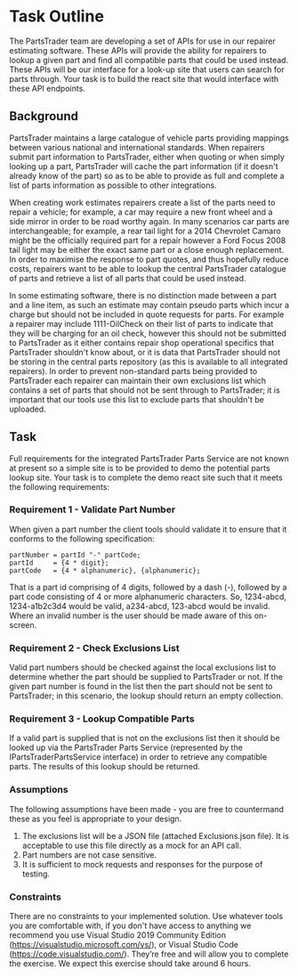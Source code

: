# Task Outline

The PartsTrader team are developing a set of APIs for use in our repairer estimating software. These APIs will provide the ability for repairers to lookup a given part and find all compatible parts that could be used instead. These APIs will be our interface for a look-up site that users can search for parts through. Your task is to build the react site that would interface with these API endpoints.

## Background

PartsTrader maintains a large catalogue of vehicle parts providing mappings between various national and international standards. When repairers submit part information to PartsTrader, either when quoting or when simply looking up a part, PartsTrader will cache the part information (if it doesn't already know of the part) so as to be able to provide as full and complete a list of parts information as possible to other integrations.

When creating work estimates repairers create a list of the parts need to repair a vehicle; for example, a car may require a new front wheel and a side mirror in order to be road worthy again. In many scenarios car parts are interchangeable; for example, a rear tail light for a 2014 Chevrolet Camaro might be the officially required part for a repair however a Ford Focus 2008 tail light may be either the exact same part or a close enough replacement. In order to maximise the response to part quotes, and thus hopefully reduce costs, repairers want to be able to lookup the central PartsTrader catalogue of parts and retrieve a list of all parts that could be used instead.

In some estimating software, there is no distinction made between a part and a line item, as such an estimate may contain pseudo parts which incur a charge but should not be included in quote requests for parts. For example a repairer may include 1111-OilCheck on their list of parts to indicate that they will be charging for an oil check, however this should not be submitted to PartsTrader as it either contains repair shop operational specifics that PartsTrader shouldn't know about, or it is data that PartsTrader should not be storing in the central parts repository (as this is available to all integrated repairers). In order to prevent non-standard parts being provided to PartsTrader each repairer can maintain their own exclusions list which contains a set of parts that should not be sent through to PartsTrader; it is important that our tools use this list to exclude parts that shouldn't be uploaded.

## Task

Full requirements for the integrated PartsTrader Parts Service are not known at present so a simple site is to be provided to demo the potential parts lookup site. Your task is to complete the demo react site such that it meets the following requirements:

### Requirement 1 - Validate Part Number

When given a part number the client tools should validate it to ensure that it conforms to the following specification:

```
partNumber = partId "-" partCode;
partId     = {4 * digit};
partCode   = {4 * alphanumeric}, {alphanumeric};
```

That is a part id comprising of 4 digits, followed by a dash (-), followed by a part code consisting of 4 or more alphanumeric characters. So, 1234-abcd, 1234-a1b2c3d4 would be valid, a234-abcd, 123-abcd would be invalid. Where an invalid number is the user should be made aware of this on-screen.

### Requirement 2 - Check Exclusions List

Valid part numbers should be checked against the local exclusions list to determine whether the part should be supplied to PartsTrader or not. If the given part number is found in the list then the part should not be sent to PartsTrader; in this scenario, the lookup should return an empty collection.

### Requirement 3 - Lookup Compatible Parts

If a valid part is supplied that is not on the exclusions list then it should be looked up via the PartsTrader Parts Service (represented by the IPartsTraderPartsService interface) in order to retrieve any compatible parts. The results of this lookup should be returned.

### Assumptions

The following assumptions have been made - you are free to countermand these as you feel is appropriate to your design.

1. The exclusions list will be a JSON file (attached Exclusions.json file). It is acceptable to use this file directly as a mock for an API call.
1. Part numbers are not case sensitive.
1. It is sufficient to mock requests and responses for the purpose of testing.

### Constraints

There are no constraints to your implemented solution. Use whatever tools you are comfortable with, if you don't have access to anything we recommend you use Visual Studio 2019 Community Edition (https://visualstudio.microsoft.com/vs/), or Visual Studio Code (https://code.visualstudio.com/). They’re free and will allow you to complete the exercise. We expect this exercise should take around 6 hours.
